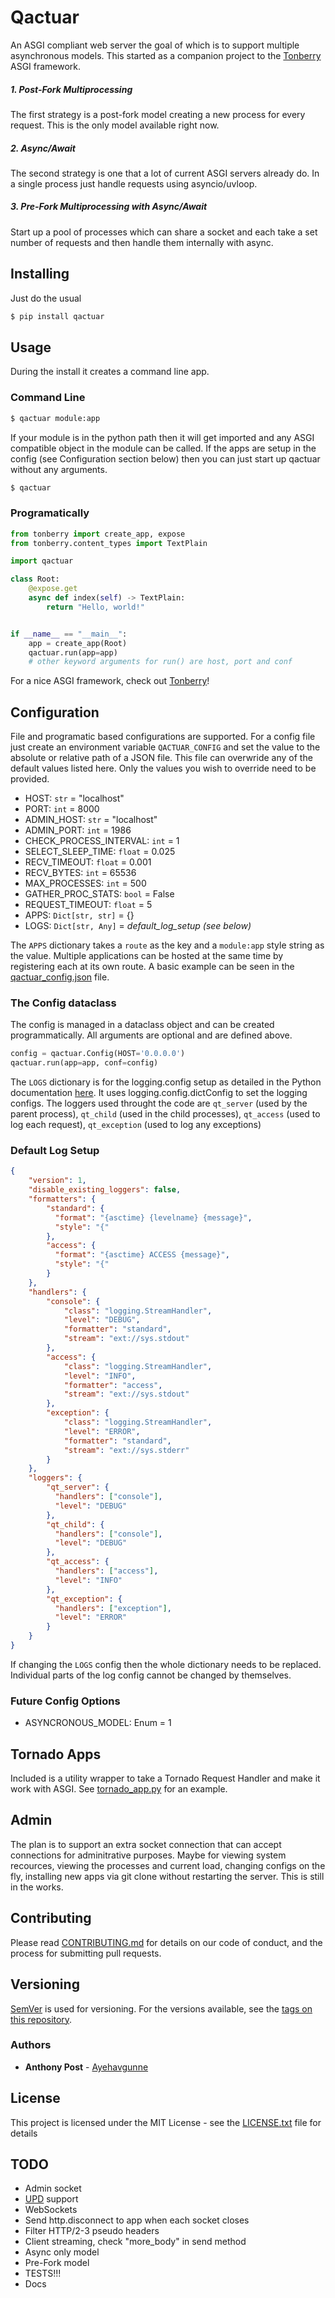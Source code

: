 # Qactuar

An ASGI compliant web server the goal of which is to support multiple
asynchronous models. This started as a companion project to the
[Tonberry](https://github.com/Ayehavgunne/Tonberry) ASGI framework.

##### 1. Post-Fork Multiprocessing
The first strategy is a post-fork model creating a new process for every 
request. This is the only model available right now.

##### 2. Async/Await
The second strategy is one that a lot of current ASGI servers already do. In a
single process just handle requests using asyncio/uvloop.

##### 3. Pre-Fork Multiprocessing with Async/Await
Start up a pool of processes which can share a socket and each take a set number
of requests and then handle them internally with async.

## Installing
Just do the usual
```bash
$ pip install qactuar
```

## Usage
During the install it creates a command line app.

### Command Line
```bash
$ qactuar module:app
```
If your module is in the python path then it will get imported and any ASGI
compatible object in the module can be called. If the apps are setup in the
config (see Configuration section below) then you can just start up qactuar
without any arguments.
```bash
$ qactuar
```

### Programatically
```python
from tonberry import create_app, expose
from tonberry.content_types import TextPlain

import qactuar

class Root:
    @expose.get
    async def index(self) -> TextPlain:
        return "Hello, world!"


if __name__ == "__main__":
    app = create_app(Root)
    qactuar.run(app=app)
    # other keyword arguments for run() are host, port and conf
```
For a nice ASGI framework, check out
[Tonberry](https://github.com/Ayehavgunne/Tonberry)!

## Configuration
File and programatic based configurations are supported. For a config file just
create an environment variable `QACTUAR_CONFIG` and set the value to the
absolute or relative path of a JSON file. This file can overwride any of the
default values listed here. Only the values you wish to override need to be
provided.

- HOST: `str` = "localhost"
- PORT: `int` = 8000
- ADMIN_HOST: `str` = "localhost"
- ADMIN_PORT: `int` = 1986
- CHECK_PROCESS_INTERVAL: `int` = 1
- SELECT_SLEEP_TIME: `float` = 0.025
- RECV_TIMEOUT: `float` = 0.001
- RECV_BYTES: `int` = 65536
- MAX_PROCESSES: `int` = 500
- GATHER_PROC_STATS: `bool` = False
- REQUEST_TIMEOUT: `float` = 5
- APPS: `Dict[str, str]` = {}
- LOGS: `Dict[str, Any]` = *default_log_setup (see below)*

The `APPS` dictionary takes a `route` as the key and a `module:app` style string
as the value. Multiple applications can be hosted at the same time by
registering each at its own route. A basic example can be seen in the
[qactuar_config.json](tests/qactuar_config.json) file.

### The Config dataclass
The config is managed in a dataclass object and can be created programmatically.
All arguments are optional and are defined above.
```python
config = qactuar.Config(HOST='0.0.0.0')
qactuar.run(app=app, conf=config)
```

The `LOGS` dictionary is for the logging.config setup as detailed in the Python
documentation [here](https://docs.python.org/3/library/logging.config.html). It
uses logging.config.dictConfig to set the logging configs. The loggers used
throught the code are `qt_server` (used by the parent process), `qt_child` (used
in the child processes), `qt_access` (used to log each request), `qt_exception`
(used to log any exceptions)

### Default Log Setup
```json
{
    "version": 1,
    "disable_existing_loggers": false,
    "formatters": {
        "standard": {
          "format": "{asctime} {levelname} {message}",
          "style": "{"
        },
        "access": {
          "format": "{asctime} ACCESS {message}",
          "style": "{"
        }
    },
    "handlers": {
        "console": {
            "class": "logging.StreamHandler",
            "level": "DEBUG",
            "formatter": "standard",
            "stream": "ext://sys.stdout"
        },
        "access": {
            "class": "logging.StreamHandler",
            "level": "INFO",
            "formatter": "access",
            "stream": "ext://sys.stdout"
        },
        "exception": {
            "class": "logging.StreamHandler",
            "level": "ERROR",
            "formatter": "standard",
            "stream": "ext://sys.stderr"
        }
    },
    "loggers": {
        "qt_server": {
          "handlers": ["console"],
          "level": "DEBUG"
        },
        "qt_child": {
          "handlers": ["console"],
          "level": "DEBUG"
        },
        "qt_access": {
          "handlers": ["access"],
          "level": "INFO"
        },
        "qt_exception": {
          "handlers": ["exception"],
          "level": "ERROR"
        }
    }
}
```
If changing the `LOGS` config then the whole dictionary needs to be replaced.
Individual parts of the log config cannot be changed by themselves.

### Future Config Options

- ASYNCRONOUS_MODEL: Enum = 1

## Tornado Apps
Included is a utility wrapper to take a Tornado Request Handler and make it work
with ASGI. See [tornado_app.py](tests/tornado_app.py) for an example.

## Admin
The plan is to support an extra socket connection that can accept connections
for adminitrative purposes. Maybe for viewing system recources, viewing the
processes and current load, changing configs on the fly, installing new apps
via git clone without restarting the server. This is still in the works.

## Contributing

Please read [CONTRIBUTING.md](CONTRIBUTING.md) for details on our code of
conduct, and the process for submitting pull requests.

## Versioning

[SemVer](http://semver.org/) is used for versioning. For the versions available,
see the [tags on this repository](https://github.com/Ayehavgunne/Qactuar/tags).

### Authors

* **Anthony Post** - [Ayehavgunne](https://github.com/Ayehavgunne)

## License

This project is licensed under the MIT License - see the
[LICENSE.txt](LICENSE.txt) file for details

## TODO
- Admin socket
- [UPD](https://channels.readthedocs.io/en/1.x/asgi/udp.html) support
- WebSockets
- Send http.disconnect to app when each socket closes
- Filter HTTP/2-3 pseudo headers
- Client streaming, check "more_body" in send method
- Async only model
- Pre-Fork model
- TESTS!!!
- Docs
